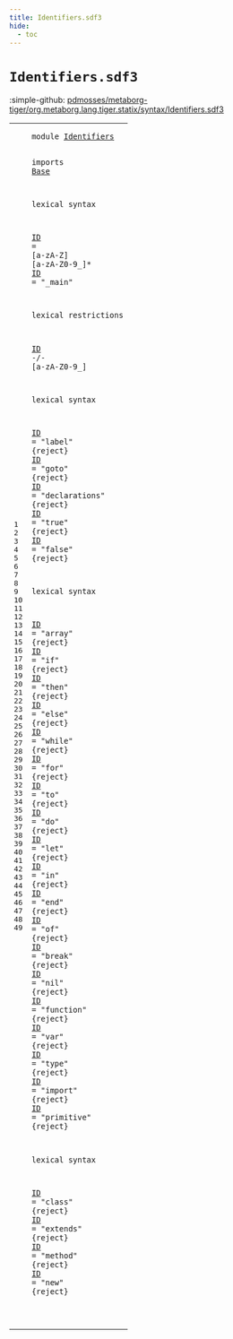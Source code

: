 ```yaml
---
title: Identifiers.sdf3
hide:
  - toc
---
```


# `Identifiers.sdf3`

:simple-github: [pdmosses/metaborg-tiger/org.metaborg.lang.tiger.statix/syntax/Identifiers.sdf3]

[pdmosses/metaborg-tiger/org.metaborg.lang.tiger.statix/syntax/Identifiers.sdf3]: https://github.com/pdmosses/metaborg-tiger/blob/master/org.metaborg.lang.tiger.statix/syntax/Identifiers.sdf3 "The source file on GitHub"

<div class="sdf3"><table class="highlighttable"><tbody><tr><td class="linenos"><div class="linenodiv"><pre><span></span>1
2
3
4
5
6
7
8
9
10
11
12
13
14
15
16
17
18
19
20
21
22
23
24
25
26
27
28
29
30
31
32
33
34
35
36
37
38
39
40
41
42
43
44
45
46
47
48
49
</pre></div></td>
<td class="code"><pre><code><span class="keyword">module</span> <a href="../Tiger.sdf3#Identifiers_68_79" id="Identifiers_7_18" title="Referenced at ../Tiger.sdf3 line 6">Identifiers</a>

<span class="keyword">imports</span> <a href="../Base.sdf3#Base_7_11" id="Base_28_32" title="Defined at ../Base.sdf3 line 1">Base</a>

<span class="keyword">lexical syntax</span>

  <a href="#ID_121_123" id="ID_52_54" title="Referenced at line 12">ID</a> = [<span class="cons_Regular">a</span>-<span class="cons_Regular">z</span><span class="cons_Regular">A</span>-<span class="cons_Regular">Z</span>] [<span class="cons_Regular">a</span>-<span class="cons_Regular">z</span><span class="cons_Regular">A</span>-<span class="cons_Regular">Z</span><span class="cons_Regular">0</span>-<span class="cons_Regular">9</span>\_]*
  <a href="#ID_121_123" id="ID_83_85" title="Referenced at line 12">ID</a> = <span class="cons_Lit">"_main"</span>

<span class="keyword">lexical restrictions</span>

  <a href="#ID_52_54" id="ID_121_123" title="Defined at line 7, 8, 16, 17, 18, 19, 20, 24, 25, 26, 27, 28, 29, 30, 31, 32, 33, 34, 35, 36, 37, 38, 39, 40, 41, 42, 46, 47, 48, 49">ID</a> -/- [<span class="cons_Regular">a</span>-<span class="cons_Regular">z</span><span class="cons_Regular">A</span>-<span class="cons_Regular">Z</span><span class="cons_Regular">0</span>-<span class="cons_Regular">9</span>\_]

<span class="keyword">lexical syntax</span>

  <a href="#ID_121_123" id="ID_161_163" title="Referenced at line 12">ID</a> = <span class="cons_Lit">"label"</span>        {<span class="keyword">reject</span>}
  <a href="#ID_121_123" id="ID_192_194" title="Referenced at line 12">ID</a> = <span class="cons_Lit">"goto"</span>         {<span class="keyword">reject</span>}
  <a href="#ID_121_123" id="ID_223_225" title="Referenced at line 12">ID</a> = <span class="cons_Lit">"declarations"</span> {<span class="keyword">reject</span>}
  <a href="#ID_121_123" id="ID_254_256" title="Referenced at line 12">ID</a> = <span class="cons_Lit">"true"</span>         {<span class="keyword">reject</span>}
  <a href="#ID_121_123" id="ID_285_287" title="Referenced at line 12">ID</a> = <span class="cons_Lit">"false"</span>        {<span class="keyword">reject</span>}

<span class="keyword">lexical syntax</span>

  <a href="#ID_121_123" id="ID_333_335" title="Referenced at line 12">ID</a> = <span class="cons_Lit">"array"</span>        {<span class="keyword">reject</span>}
  <a href="#ID_121_123" id="ID_364_366" title="Referenced at line 12">ID</a> = <span class="cons_Lit">"if"</span>           {<span class="keyword">reject</span>}
  <a href="#ID_121_123" id="ID_395_397" title="Referenced at line 12">ID</a> = <span class="cons_Lit">"then"</span>         {<span class="keyword">reject</span>}
  <a href="#ID_121_123" id="ID_426_428" title="Referenced at line 12">ID</a> = <span class="cons_Lit">"else"</span>         {<span class="keyword">reject</span>}
  <a href="#ID_121_123" id="ID_457_459" title="Referenced at line 12">ID</a> = <span class="cons_Lit">"while"</span>        {<span class="keyword">reject</span>}
  <a href="#ID_121_123" id="ID_488_490" title="Referenced at line 12">ID</a> = <span class="cons_Lit">"for"</span>          {<span class="keyword">reject</span>}
  <a href="#ID_121_123" id="ID_519_521" title="Referenced at line 12">ID</a> = <span class="cons_Lit">"to"</span>           {<span class="keyword">reject</span>}
  <a href="#ID_121_123" id="ID_550_552" title="Referenced at line 12">ID</a> = <span class="cons_Lit">"do"</span>           {<span class="keyword">reject</span>}
  <a href="#ID_121_123" id="ID_581_583" title="Referenced at line 12">ID</a> = <span class="cons_Lit">"let"</span>          {<span class="keyword">reject</span>}
  <a href="#ID_121_123" id="ID_612_614" title="Referenced at line 12">ID</a> = <span class="cons_Lit">"in"</span>           {<span class="keyword">reject</span>}
  <a href="#ID_121_123" id="ID_643_645" title="Referenced at line 12">ID</a> = <span class="cons_Lit">"end"</span>          {<span class="keyword">reject</span>}
  <a href="#ID_121_123" id="ID_674_676" title="Referenced at line 12">ID</a> = <span class="cons_Lit">"of"</span>           {<span class="keyword">reject</span>}
  <a href="#ID_121_123" id="ID_705_707" title="Referenced at line 12">ID</a> = <span class="cons_Lit">"break"</span>        {<span class="keyword">reject</span>}
  <a href="#ID_121_123" id="ID_736_738" title="Referenced at line 12">ID</a> = <span class="cons_Lit">"nil"</span>          {<span class="keyword">reject</span>}
  <a href="#ID_121_123" id="ID_767_769" title="Referenced at line 12">ID</a> = <span class="cons_Lit">"function"</span>     {<span class="keyword">reject</span>}
  <a href="#ID_121_123" id="ID_798_800" title="Referenced at line 12">ID</a> = <span class="cons_Lit">"var"</span>          {<span class="keyword">reject</span>}
  <a href="#ID_121_123" id="ID_829_831" title="Referenced at line 12">ID</a> = <span class="cons_Lit">"type"</span>         {<span class="keyword">reject</span>}
  <a href="#ID_121_123" id="ID_860_862" title="Referenced at line 12">ID</a> = <span class="cons_Lit">"import"</span>       {<span class="keyword">reject</span>}
  <a href="#ID_121_123" id="ID_891_893" title="Referenced at line 12">ID</a> = <span class="cons_Lit">"primitive"</span>    {<span class="keyword">reject</span>}

<span class="keyword">lexical syntax</span>

  <a href="#ID_121_123" id="ID_939_941" title="Referenced at line 12">ID</a> = <span class="cons_Lit">"class"</span>        {<span class="keyword">reject</span>}
  <a href="#ID_121_123" id="ID_970_972" title="Referenced at line 12">ID</a> = <span class="cons_Lit">"extends"</span>      {<span class="keyword">reject</span>}
  <a href="#ID_121_123" id="ID_1001_1003" title="Referenced at line 12">ID</a> = <span class="cons_Lit">"method"</span>       {<span class="keyword">reject</span>}
  <a href="#ID_121_123" id="ID_1032_1034" title="Referenced at line 12">ID</a> = <span class="cons_Lit">"new"</span>          {<span class="keyword">reject</span>}

</code></pre></td></tr></tbody></table></div>